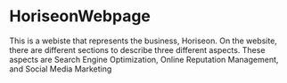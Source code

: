 # HoriseonWebpage

This is a webiste that represents the  business, Horiseon. On the website, there are different sections to describe three different aspects. 
These aspects are Search Engine Optimization, Online Reputation Management, and Social Media Marketing
